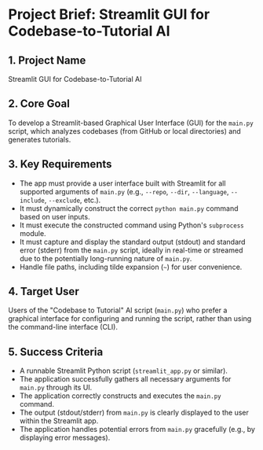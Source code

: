 # Project Brief: Streamlit GUI for Codebase-to-Tutorial AI

## 1. Project Name
Streamlit GUI for Codebase-to-Tutorial AI

## 2. Core Goal
To develop a Streamlit-based Graphical User Interface (GUI) for the `main.py` script, which analyzes codebases (from GitHub or local directories) and generates tutorials.

## 3. Key Requirements
- The app must provide a user interface built with Streamlit for all supported arguments of `main.py` (e.g., `--repo`, `--dir`, `--language`, `--include`, `--exclude`, etc.).
- It must dynamically construct the correct `python main.py` command based on user inputs.
- It must execute the constructed command using Python's `subprocess` module.
- It must capture and display the standard output (stdout) and standard error (stderr) from the `main.py` script, ideally in real-time or streamed due to the potentially long-running nature of `main.py`.
- Handle file paths, including tilde expansion (`~`) for user convenience.

## 4. Target User
Users of the "Codebase to Tutorial" AI script (`main.py`) who prefer a graphical interface for configuring and running the script, rather than using the command-line interface (CLI).

## 5. Success Criteria
- A runnable Streamlit Python script (`streamlit_app.py` or similar).
- The application successfully gathers all necessary arguments for `main.py` through its UI.
- The application correctly constructs and executes the `main.py` command.
- The output (stdout/stderr) from `main.py` is clearly displayed to the user within the Streamlit app.
- The application handles potential errors from `main.py` gracefully (e.g., by displaying error messages).
